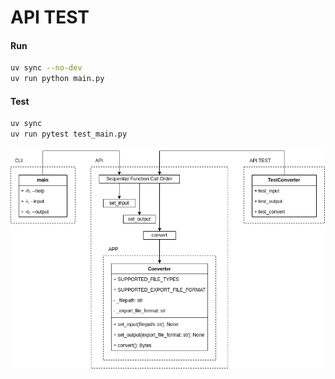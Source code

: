 # API TEST

#### Run
```bash
uv sync --no-dev
uv run python main.py
```

#### Test
```bash
uv sync
uv run pytest test_main.py
```

<p align="center"><img src="../../_readme/Diagram-CLI.drawio.png" /></p>
